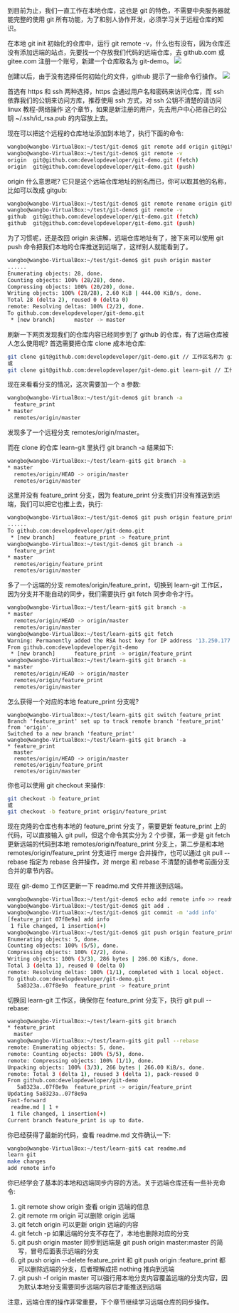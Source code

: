 到目前为止，我们一直工作在本地仓库，这也是 git 的特色，不需要中央服务器就能完整的使用 git 所有功能，为了和别人协作开发，必须学习关于远程仓库的知识。

在本地 git init 初始化的仓库中，运行 git remote -v，什么也有没有，因为仓库还没有添加远端的站点，先要找一个存放我们代码的远端仓库，去 github.com 或 gitee.com 注册一个账号，新建一个仓库取名为 git-demo。
![](http://develop-developer.oss-cn-hangzhou.aliyuncs.com/images/ooFutxwrW2H8Mbk2a-5hIEfp7k7e1QXmMmrAo4xL6M.png?x-oss-process=style/txt-water)

创建以后，由于没有选择任何初始化的文件，github 提示了一些命令行操作。
![](http://develop-developer.oss-cn-hangzhou.aliyuncs.com/images/9hLXa9XC7JQSHAHnT-ImWWuBZizHwCzhbaEoYM0r6b.png?x-oss-process=style/txt-water)

首选有 https 和 ssh 两种选择，https 会通过用户名和密码来访问仓库，而 ssh 依靠我们的公钥来访问方库，推荐使用 ssh 方式，对 ssh 公钥不清楚的请访问 linux 教程-网络操作 这个章节，如果是新注册的用户，先去用户中心把自己的公钥 ~/.ssh/id_rsa.pub 的内容放上去。

现在可以把这个远程的仓库地址添加到本地了，执行下面的命令:

```bash
wangbo@wangbo-VirtualBox:~/test/git-demo$ git remote add origin git@github.com:developdeveloper/git-demo.git
wangbo@wangbo-VirtualBox:~/test/git-demo$ git remote -v
origin	git@github.com:developdeveloper/git-demo.git (fetch)
origin	git@github.com:developdeveloper/git-demo.git (push)
```

origin 什么意思呢? 它只是这个远端仓库地址的别名而已，你可以取其他的名称，比如可以改成 gitgub:

```bash
wangbo@wangbo-VirtualBox:~/test/git-demo$ git remote rename origin github
wangbo@wangbo-VirtualBox:~/test/git-demo$ git remote -v
github	git@github.com:developdeveloper/git-demo.git (fetch)
github	git@github.com:developdeveloper/git-demo.git (push)
```

为了习惯呢，还是改回 origin 来讲解，远端仓库地址有了，接下来可以使用 git push 命令把我们本地的仓库推送到远端了，这样别人就能看到了。

```bash
wangbo@wangbo-VirtualBox:~/test/git-demo$ git push origin master
......
Enumerating objects: 28, done.
Counting objects: 100% (28/28), done.
Compressing objects: 100% (20/20), done.
Writing objects: 100% (28/28), 2.60 KiB | 444.00 KiB/s, done.
Total 28 (delta 2), reused 0 (delta 0)
remote: Resolving deltas: 100% (2/2), done.
To github.com:developdeveloper/git-demo.git
 * [new branch]      master -> master
```

刷新一下网页发现我们的仓库内容已经同步到了 github 的仓库，有了远端仓库被人怎么使用呢? 首选需要把仓库 clone 成本地仓库:

```bash
git clone git@github.com:developdeveloper/git-demo.git // 工作区名称为 git-demo
或
git clone git@github.com:developdeveloper/git-demo.git learn-git // 工作区名称为 learn-git
```

现在来看看分支的情况，这次需要加一个 a 参数:

```bash
wangbo@wangbo-VirtualBox:~/test/git-demo$ git branch -a
  feature_print
* master
  remotes/origin/master
```

发现多了一个远程分支 remotes/origin/master。

而在 clone 的仓库 learn-git 里执行 git branch -a 结果如下:

```bash
wangbo@wangbo-VirtualBox:~/test/learn-git$ git branch -a
* master
  remotes/origin/HEAD -> origin/master
  remotes/origin/master
```

这里并没有 feature_print 分支，因为 feature_print 分支我们并没有推送到远端，我们可以把它也推上去，执行:

```bash
wangbo@wangbo-VirtualBox:~/test/git-demo$ git push origin feature_print
......
To github.com:developdeveloper/git-demo.git
 * [new branch]      feature_print -> feature_print
wangbo@wangbo-VirtualBox:~/test/git-demo$ git branch -a
  feature_print
* master
  remotes/origin/feature_print
  remotes/origin/master
```

多了一个远端的分支 remotes/origin/feature_print，切换到 learn-git 工作区，因为分支并不能自动的同步，我们需要执行 git fetch 同步命令才行。

```bash
wangbo@wangbo-VirtualBox:~/test/learn-git$ git branch -a
* master
  remotes/origin/HEAD -> origin/master
  remotes/origin/master
wangbo@wangbo-VirtualBox:~/test/learn-git$ git fetch
Warning: Permanently added the RSA host key for IP address '13.250.177.223' to the list of known hosts.
From github.com:developdeveloper/git-demo
 * [new branch]      feature_print -> origin/feature_print
wangbo@wangbo-VirtualBox:~/test/learn-git$ git branch -a
* master
  remotes/origin/HEAD -> origin/master
  remotes/origin/feature_print
  remotes/origin/master
```

怎么获得一个对应的本地 feature_print 分支呢?

```
wangbo@wangbo-VirtualBox:~/test/learn-git$ git switch feature_print
Branch 'feature_print' set up to track remote branch 'feature_print' from 'origin'.
Switched to a new branch 'feature_print'
wangbo@wangbo-VirtualBox:~/test/learn-git$ git branch -a
* feature_print
  master
  remotes/origin/HEAD -> origin/master
  remotes/origin/feature_print
  remotes/origin/master
```

你也可以使用 git checkout 来操作:

```bash
git checkout -b feature_print
或
git checkout -b feature_print origin/feature_print
```

现在克隆的仓库也有本地的 feature_print 分支了，需要更新 feature_print 上的代码，可以直接输入 git pull，但这个命令其实分为 2 个步骤，第一步是 git fetch 更新远端的代码到本地 remotes/origin/feature_print 分支上，第二步是和本地 remotes/origin/feature_print 分支进行 merge 合并操作，也可以通过 git pull --rebase 指定为 rebase 合并操作，对 merge 和 rebase 不清楚的请参考前面分支合并的章节内容。

现在 git-demo 工作区更新一下 readme.md 文件并推送到远端。

```bash
wangbo@wangbo-VirtualBox:~/test/git-demo$ echo add remote info >> readme.md
wangbo@wangbo-VirtualBox:~/test/git-demo$ git add .
wangbo@wangbo-VirtualBox:~/test/git-demo$ git commit -m 'add info'
[feature_print 07f8e9a] add info
 1 file changed, 1 insertion(+)
wangbo@wangbo-VirtualBox:~/test/git-demo$ git push origin feature_print
Enumerating objects: 5, done.
Counting objects: 100% (5/5), done.
Compressing objects: 100% (2/2), done.
Writing objects: 100% (3/3), 286 bytes | 286.00 KiB/s, done.
Total 3 (delta 1), reused 0 (delta 0)
remote: Resolving deltas: 100% (1/1), completed with 1 local object.
To github.com:developdeveloper/git-demo.git
   5a8323a..07f8e9a  feature_print -> feature_print
```

切换回 learn-git 工作区，确保你在 feature_print 分支下，执行 git pull --rebase:

```bash
wangbo@wangbo-VirtualBox:~/test/learn-git$ git branch
* feature_print
  master
wangbo@wangbo-VirtualBox:~/test/learn-git$ git pull --rebase
remote: Enumerating objects: 5, done.
remote: Counting objects: 100% (5/5), done.
remote: Compressing objects: 100% (1/1), done.
Unpacking objects: 100% (3/3), 266 bytes | 266.00 KiB/s, done.
remote: Total 3 (delta 1), reused 3 (delta 1), pack-reused 0
From github.com:developdeveloper/git-demo
   5a8323a..07f8e9a  feature_print -> origin/feature_print
Updating 5a8323a..07f8e9a
Fast-forward
 readme.md | 1 +
 1 file changed, 1 insertion(+)
Current branch feature_print is up to date.
```

你已经获得了最新的代码，查看 readme.md 文件确认一下:

```bash
wangbo@wangbo-VirtualBox:~/test/learn-git$ cat readme.md
learn git
make changes
add remote info
```

你已经学会了基本的本地和远端同步内容的方法。关于远端仓库还有一些补充命令:

1. git remote show origin 查看 origin 远端的信息
2. git remote rm origin 可以删除 origin 远端
3. git fetch origin 可以更新 origin 远端的内容
4. git fetch -p 如果远端的分支不存在了，本地也删除对应的分支
5. git push origin master 同步到远端是 git push origin master:master 的简写，冒号后面表示远端的分支
6. git push origin --delete feature_print 和 git push origin :feature_print 都可以删除远端的分支，后者理解成把 nothing 推向到远端
7. git push -f origin master 可以强行用本地分支内容覆盖远端的分支内容，因为默认本地分支需要同步远端内容后才能推送到远端



注意，远端仓库的操作非常重要，下个章节继续学习远端仓库的同步操作。
